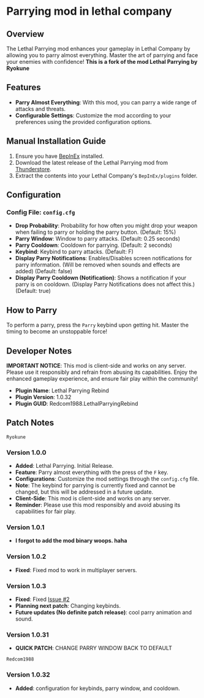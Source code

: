 # Parrying mod in lethal company

## Overview

The Lethal Parrying mod enhances your gameplay in Lethal Company by allowing you to parry almost everything. Master the art of parrying and face your enemies with confidence!
**This is a fork of the mod Lethal Parrying by Ryokune**

## Features

- **Parry Almost Everything**: With this mod, you can parry a wide range of attacks and threats.
- **Configurable Settings**: Customize the mod according to your preferences using the provided configuration options.

## Manual Installation Guide

1. Ensure you have [BepInEx](https://thunderstore.io/c/lethal-company/p/BepInEx/BepInExPack/) installed.
2. Download the latest release of the Lethal Parrying mod from [Thunderstore](https://thunderstore.io/c/lethal-company/p/Redcom1988/LethalParryingRebind/).
3. Extract the contents into your Lethal Company's `BepInEx/plugins` folder.

## Configuration

### Config File: `config.cfg`

- **Drop Probability**: Probability for how often you might drop your weapon when failing to parry or holding the parry button. (Default: 15%)
- **Parry Window**: Window to parry attacks. (Default: 0.25 seconds)
- **Parry Cooldown**: Cooldown for parrying. (Default: 2 seconds)
- **Keybind**: Keybind to parry attacks. (Default: F)
- **Display Parry Notifications**: Enables/Disables screen notifications for parry information. (Will be removed when sounds and effects are added) (Default: false)
- **Display Parry Cooldown (Notification)**: Shows a notification if your parry is on cooldown. (Display Parry Notifications does not affect this.) (Default: true)

## How to Parry
To perform a parry, press the `Parry` keybind upon getting hit. Master the timing to become an unstoppable force!

## Developer Notes
**IMPORTANT NOTICE**: This mod is client-side and works on any server. Please use it responsibly and refrain from abusing its capabilities. Enjoy the enhanced gameplay experience, and ensure fair play within the community!

- **Plugin Name**: Lethal Parrying Rebind
- **Plugin Version**: 1.0.32
- **Plugin GUID**: Redcom1988.LethalParryingRebind

## Patch Notes

`Ryokune`
### Version 1.0.0
- **Added**: Lethal Parrying. Initial Release.
- **Feature**: Parry almost everything with the press of the `F` key.
- **Configurations**: Customize the mod settings through the `config.cfg` file.
- **Note**: The keybind for parrying is currently fixed and cannot be changed, but this will be addressed in a future update.
- **Client-Side**: This mod is client-side and works on any server.
- **Reminder**: Please use this mod responsibly and avoid abusing its capabilities for fair play.
### Version 1.0.1
- **I forgot to add the mod binary woops. haha**
### Version 1.0.2
- **Fixed**: Fixed mod to work in multiplayer servers.
### Version 1.0.3
- **Fixed**: Fixed [Issue #2](https://github.com/VisualError/LethalParrying/issues/2)
- **Planning next patch**: Changing keybinds.
- **Future updates (No definite patch release)**: cool parry animation and sound.
### Version 1.0.31
- **QUICK PATCH**: CHANGE PARRY WINDOW BACK TO DEFAULT

`Redcom1988`
### Version 1.0.32
- **Added**: configuration for keybinds, parry window, and cooldown.
